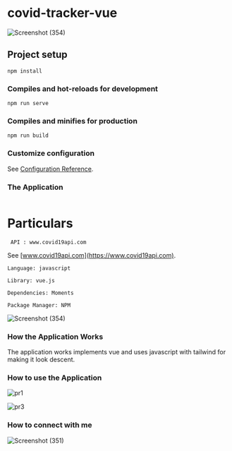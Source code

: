 # covid-tracker-vue

![Screenshot (354)](https://user-images.githubusercontent.com/54171759/117698018-d2a8ca80-b1e0-11eb-8576-836294a79d6a.png)

## Project setup
```
npm install
```

### Compiles and hot-reloads for development
```
npm run serve
```

### Compiles and minifies for production
```
npm run build
```

### Customize configuration
See [Configuration Reference](https://cli.vuejs.org/config/).

### The Application 
```This an nearly real-time covid-19 data tracker which implements JS using Vue and NPM
```
# Particulars
```
 API : www.covid19api.com
```
See [www.covid19api.com](https://www.covid19api.com).
```
Language: javascript
```
```
Library: vue.js
```
```
Dependencies: Moments
```
```
Package Manager: NPM
```
![Screenshot (354)](https://user-images.githubusercontent.com/54171759/117698018-d2a8ca80-b1e0-11eb-8576-836294a79d6a.png)


### How the Application Works

The application works implements vue and uses javascript with tailwind for making it look descent.

### How to use the Application

![pr1](https://user-images.githubusercontent.com/54171759/117697557-37aff080-b1e0-11eb-9015-3b951c2c9dcb.png)

![pr3](https://user-images.githubusercontent.com/54171759/117697577-3d0d3b00-b1e0-11eb-8a8a-3d5ca2768ad7.png)

### How to connect  with me

![Screenshot (351)](https://user-images.githubusercontent.com/54171759/117698128-fbc95b00-b1e0-11eb-8b77-43fe9d66a549.png)
